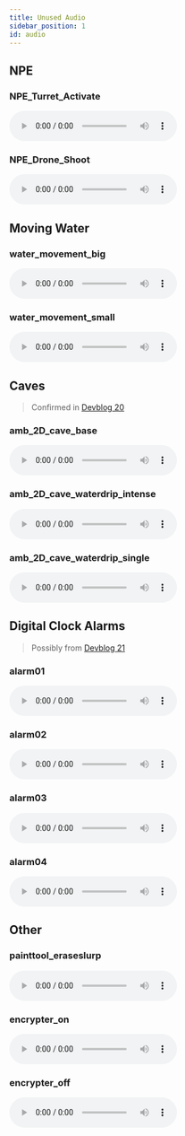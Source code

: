 ```yaml
---
title: Unused Audio
sidebar_position: 1
id: audio
---
```


## NPE
### NPE_Turret_Activate
<audio controls>
    <source src="/audio/NPE_Turret_Activate.wav" type="audio/wav" />
</audio>

### NPE_Drone_Shoot
<audio controls>
  <source src="/audio/NPE_Drone_Shoot.wav" type="audio/wav" />
</audio>

## Moving Water
### water_movement_big
<audio controls>
  <source src="/audio/water_movement_big.wav" type="audio/wav" />
</audio>

### water_movement_small
<audio controls>
  <source src="/audio/water_movement_small.wav" type="audio/wav" />
</audio>

## Caves
> Confirmed in [Devblog 20](/devblog/20)

### amb_2D_cave_base
<audio controls>
  <source src="/audio/amb_2D_cave_base.wav" type="audio/wav" />
</audio>

### amb_2D_cave_waterdrip_intense
<audio controls>
  <source
    src="/audio/amb_2D_cave_waterdrip_intense.wav"
    type="audio/wav"
  />
</audio>

### amb_2D_cave_waterdrip_single
<audio controls>
  <source
    src="/audio/amb_2D_cave_waterdrip_single.wav"
    type="audio/wav"
  />
</audio>

## Digital Clock Alarms
> Possibly from [Devblog 21](/devblog/21)

### alarm01
<audio controls>
  <source src="/audio/alarm01.wav" type="audio/wav" />
</audio>

### alarm02
<audio controls>
  <source src="/audio/alarm02.wav" type="audio/wav" />
</audio>

### alarm03
<audio controls>
  <source src="/audio/alarm03.wav" type="audio/wav" />
</audio>

### alarm04
<audio controls>
  <source src="/audio/alarm04.wav" type="audio/wav" />
</audio>

## Other
### painttool_eraseslurp
<audio controls>
  <source src="/audio/painttool_eraseslurp.wav" type="audio/wav" />
</audio>

### encrypter_on
<audio controls>
  <source src="/audio/encrypter_on.wav" type="audio/wav" />
</audio>

### encrypter_off

<audio controls>
  <source src="/audio/encrypter_off.wav" type="audio/wav" />
</audio>